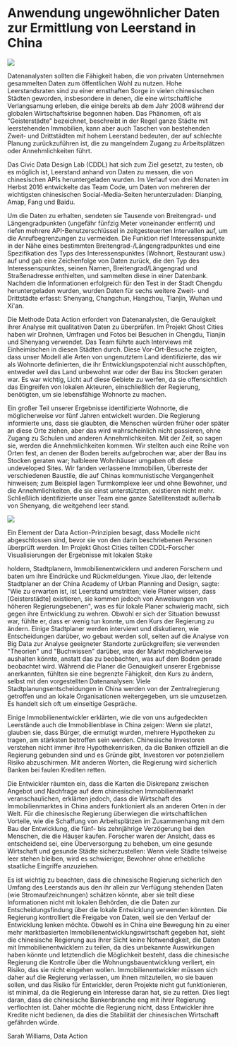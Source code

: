 # **Anwendung ungewöhnlicher Daten zur Ermittlung von Leerstand in China**

![](https://images.prismic.io/syntia/2a397abe-b3ba-4aa9-9408-00553c0240cd_img_20210731_214243.jpg?auto=compress,format)

Datenanalysten sollten die Fähigkeit haben, die von privaten Unternehmen gesammelten Daten zum öffentlichen Wohl zu nutzen. Hohe Leerstandsraten sind zu einer ernsthaften Sorge in vielen chinesischen Städten geworden, insbesondere in denen, die eine wirtschaftliche Verlangsamung erleben, die einige bereits ab dem Jahr 2008 während der globalen Wirtschaftskrise begonnen haben. Das Phänomen, oft als "Geisterstädte" bezeichnet, beschreibt in der Regel ganze Städte mit leerstehenden Immobilien, kann aber auch Taschen von bestehenden Zweit- und Drittstädten mit hohem Leerstand bedeuten, der auf schlechte Planung zurückzuführen ist, die zu mangelndem Zugang zu Arbeitsplätzen oder Annehmlichkeiten führt.

Das Civic Data Design Lab (CDDL) hat sich zum Ziel gesetzt, zu testen, ob es möglich ist, Leerstand anhand von Daten zu messen, die von chinesischen APIs heruntergeladen wurden. Im Verlauf von drei Monaten im Herbst 2016 entwickelte das Team Code, um Daten von mehreren der wichtigsten chinesischen Social-Media-Seiten herunterzuladen: Dianping, Amap, Fang und Baidu.

Um die Daten zu erhalten, sendeten sie Tausende von Breitengrad- und Längengradpunkten (ungefähr fünfzig Meter voneinander entfernt) und riefen mehrere API-Benutzerschlüssel in zeitgesteuerten Intervallen auf, um die Anrufbegrenzungen zu vermeiden. Die Funktion rief Interessenspunkte in der Nähe eines bestimmten Breitengrad-/Längengradpunktes und eine Spezifikation des Typs des Interessenspunktes (Wohnort, Restaurant usw.) auf und gab eine Zeichenfolge von Daten zurück, die den Typ des Interessenspunktes, seinen Namen, Breitengrad/Längengrad und Straßenadresse enthielten, und sammelten diese in einer Datenbank. Nachdem die Informationen erfolgreich für den Test in der Stadt Chengdu heruntergeladen wurden, wurden Daten für sechs weitere Zweit- und Drittstädte erfasst: Shenyang, Changchun, Hangzhou, Tianjin, Wuhan und Xi'an.

Die Methode Data Action erfordert von Datenanalysten, die Genauigkeit ihrer Analyse mit qualitativen Daten zu überprüfen. Im Projekt Ghost Cities haben wir Drohnen, Umfragen und Fotos bei Besuchen in Chengdu, Tianjin und Shenyang verwendet. Das Team führte auch Interviews mit Einheimischen in diesen Städten durch. Diese Vor-Ort-Besuche zeigten, dass unser Modell alle Arten von ungenutztem Land identifizierte, das wir als Wohnorte definierten, die ihr Entwicklungspotenzial nicht ausschöpften, entweder weil das Land unbewohnt war oder der Bau ins Stocken geraten war. Es war wichtig, Licht auf diese Gebiete zu werfen, da sie offensichtlich das Eingreifen von lokalen Akteuren, einschließlich der Regierung, benötigten, um sie lebensfähige Wohnorte zu machen.

Ein großer Teil unserer Ergebnisse identifizierte Wohnorte, die möglicherweise vor fünf Jahren entwickelt wurden. Die Regierung informierte uns, dass sie glaubten, die Menschen würden früher oder später an diese Orte ziehen, aber das wird wahrscheinlich nicht passieren, ohne Zugang zu Schulen und anderen Annehmlichkeiten. Mit der Zeit, so sagen sie, werden die Annehmlichkeiten kommen. Wir stellten auch eine Reihe von Orten fest, an denen der Boden bereits aufgebrochen war, aber der Bau ins Stocken geraten war; halbleere Wohnhäuser umgaben oft diese undeveloped Sites. Wir fanden verlassene Immobilien, Überreste der verschiedenen Baustile, die auf Chinas kommunistische Vergangenheit hinweisen; zum Beispiel lagen Turmkomplexe leer und ohne Bewohner, und die Annehmlichkeiten, die sie einst unterstützten, existieren nicht mehr. Schließlich identifizierte unser Team eine ganze Satellitenstadt außerhalb von Shenyang, die weitgehend leer stand.

![](https://images.prismic.io/syntia/5edf606e-96e2-4897-91c9-86782e03750c_img_20210731_214443.jpg?auto=compress,format)

Ein Element der Data Action-Prinzipien besagt, dass Modelle nicht abgeschlossen sind, bevor sie von den darin beschriebenen Personen überprüft werden. Im Projekt Ghost Cities teilten CDDL-Forscher Visualisierungen der Ergebnisse mit lokalen Stake

holdern, Stadtplanern, Immobilienentwicklern und anderen Forschern und baten um ihre Eindrücke und Rückmeldungen. Yixue Jiao, der leitende Stadtplaner an der China Academy of Urban Planning and Design, sagte: "Wie zu erwarten ist, ist Leerstand umstritten; viele Planer wissen, dass \[Geisterstädte\] existieren, sie kommen jedoch von Anweisungen von höheren Regierungsebenen", was es für lokale Planer schwierig macht, sich gegen ihre Entwicklung zu wehren. Obwohl er sich der Situation bewusst war, fühlte er, dass er wenig tun konnte, um den Kurs der Regierung zu ändern. Einige Stadtplaner werden interviewt und diskutieren, wie Entscheidungen darüber, wo gebaut werden soll, selten auf die Analyse von Big Data zur Analyse geeigneter Standorte zurückgreifen; sie verwenden "Theorien" und "Buchwissen" darüber, was der Markt möglicherweise aushalten könnte, anstatt das zu beobachten, was auf dem Boden gerade beobachtet wird. Während die Planer die Genauigkeit unserer Ergebnisse anerkannten, fühlten sie eine begrenzte Fähigkeit, den Kurs zu ändern, selbst mit den vorgestellten Datenanalysen: Viele Stadtplanungsentscheidungen in China werden von der Zentralregierung getroffen und an lokale Organisationen weitergegeben, um sie umzusetzen. Es handelt sich oft um einseitige Gespräche.

Einige Immobilienentwickler erklärten, wie die von uns aufgedeckten Leerstände auch die Immobilienblase in China zeigen: Wenn sie platzt, glauben sie, dass Bürger, die ermutigt wurden, mehrere Hypotheken zu tragen, am stärksten betroffen sein werden. Chinesische Investoren verstehen nicht immer ihre Hypothekenrisiken, da die Banken offiziell an die Regierung gebunden sind und es Gründe gibt, Investoren vor potenziellem Risiko abzuschirmen. Mit anderen Worten, die Regierung wird sicherlich Banken bei faulen Krediten retten.

Die Entwickler räumten ein, dass die Karten die Diskrepanz zwischen Angebot und Nachfrage auf dem chinesischen Immobilienmarkt veranschaulichen, erklärten jedoch, dass die Wirtschaft des Immobilienmarktes in China anders funktioniert als an anderen Orten in der Welt. Für die chinesische Regierung überwiegen die wirtschaftlichen Vorteile, wie die Schaffung von Arbeitsplätzen im Zusammenhang mit dem Bau der Entwicklung, die fünf- bis zehnjährige Verzögerung bei den Menschen, die die Häuser kaufen. Forscher waren der Ansicht, dass es entscheidend sei, eine Überversorgung zu beheben, um eine gesunde Wirtschaft und gesunde Städte sicherzustellen: Wenn viele Städte teilweise leer stehen bleiben, wird es schwieriger, Bewohner ohne erhebliche staatliche Eingriffe anzuziehen.

Es ist wichtig zu beachten, dass die chinesische Regierung sicherlich den Umfang des Leerstands aus den ihr allein zur Verfügung stehenden Daten (wie Stromaufzeichnungen) schätzen könnte, aber sie teilt diese Informationen nicht mit lokalen Behörden, die die Daten zur Entscheidungsfindung über die lokale Entwicklung verwenden könnten. Die Regierung kontrolliert die Freigabe von Daten, weil sie den Verlauf der Entwicklung lenken möchte. Obwohl es in China eine Bewegung hin zu einer mehr marktbasierten Immobilienentwicklungswirtschaft gegeben hat, sieht die chinesische Regierung aus ihrer Sicht keine Notwendigkeit, die Daten mit Immobilienentwicklern zu teilen, da dies unbekannte Auswirkungen haben könnte und letztendlich die Möglichkeit besteht, dass die chinesische Regierung die Kontrolle über die Wohnungsbauentwicklung verliert, ein Risiko, das sie nicht eingehen wollen. Immobilienentwickler müssen sich daher auf die Regierung verlassen, um ihnen mitzuteilen, wo sie bauen sollen, und das Risiko für Entwickler, deren Projekte nicht gut funktionieren, ist minimal, da die Regierung ein Interesse daran hat, sie zu retten. Dies liegt daran, dass die chinesische Bankenbranche eng mit ihrer Regierung verflochten ist. Daher möchte die Regierung nicht, dass Entwickler ihre Kredite nicht bedienen, da dies die Stabilität der chinesischen Wirtschaft gefährden würde.

Sarah Williams, Data Action